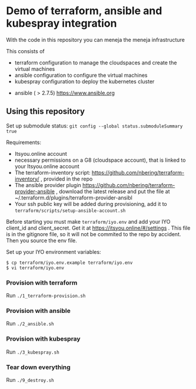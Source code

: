 # Demo of terraform, ansible and kubespray integration

With the code in this repository you can meneja the meneja infrastructure

This consists of
* terraform configuration to manage the cloudspaces and create the virtual machines
* ansible configuration to configure the virtual machines
* kubespray configuration to deploy the kubernetes cluster

 - ansible ( > 2.7.5) https://www.ansible.org

## Using this repository

Set up submodule status: `git config --global status.submoduleSummary true`

Requirements:
- Itsyou.online account
- necessary permissions on a G8 (cloudspace account), that is linked to your Itsyou.online account
- The terraform-inventory script: https://github.com/nbering/terraform-inventory/ , provided in the repo
- The ansible provider plugin https://github.com/nbering/terraform-provider-ansible , download the latest release and put the file at ~/.terraform.d/plugins/terraform-provider-ansibl
- Your ssh public key will be added during provisioning, add it to `terraform/scripts/setup-ansible-account.sh`

Before starting you must make `terraform/iyo.env` and add your IYO client_id and client_secret. Get it at
https://itsyou.online/#/settings . This file is in the gitignore file, so it will not be commited to the repo by accident.
Then you source the env file.

Set up your IYO environment variables:
```
$ cp terraform/iyo.env.example terraform/iyo.env
$ vi terraform/iyo.env
```

### Provision with terraform

Run `./1_terraform-provision.sh`

### Provision with ansible

Run `./2_ansible.sh`

### Provision with kubespray

Run `./3_kubespray.sh`

### Tear down everything

Run `./9_destroy.sh`


